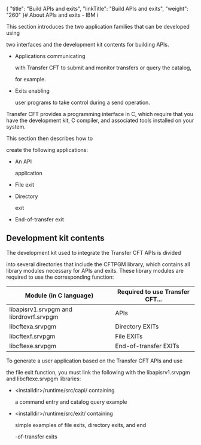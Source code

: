 {
    "title": "Build APIs and exits",
    "linkTitle": "Build APIs and exits",
    "weight": "260"
}# <span id="Building_CFT_API_applications"></span>About APIs and exits - IBM i

This section introduces the two application families that can be developed using
two interfaces and the development kit contents for building APIs.

-   Applications communicating
    with Transfer CFT to submit and monitor transfers or query the catalog,
    for example.
-   Exits enabling
    user programs to take control during a send operation.

Transfer CFT provides a programming interface in C, which require that you have the development kit, C compiler, and associated tools installed on your system.

This section then describes how to
create the following applications:

-   An API
    application
-   File exit
-   Directory
    exit
-   End-of-transfer exit

## <span id="Development_kit_contents"></span>Development kit contents

The development kit used to integrate the Transfer CFT APIs is divided
into several directories that include the CFTPGM library, which contains all library modules necessary for APIs and exits. These library modules are required to use the corresponding function:

<table cellspacing="0">
   <col/>
   <col/>
   <thead>
      <tr>
         <th>Module (in C language)</th>
         <th>Required to use Transfer CFT...</th>
      </tr>
   </thead>
   <tbody>
      <tr>
         <td>libapisrv1.srvpgm and librdrovrf.srvpgm         </td>
         <td>APIs         </td>
      </tr>
      <tr>
         <td>libcftexa.srvpgm         </td>
         <td>Directory EXITs         </td>
      </tr>
      <tr>
         <td>libcftexf.srvpgm         </td>
         <td>File EXITs         </td>
      </tr>
      <tr>
         <td>libcftexe.srvpgm         </td>
         <td>End-of-transfer EXITs         </td>
      </tr>
   </tbody>
</table>

To generate a user application based on the Transfer CFT APIs and use
the file exit function, you must link the following with the libapisrv1.srvpgm and libcftexe.srvpgm libraries:

-   &lt;installdir>/runtime/src/capi/ containing
    a command entry and catalog query example
-   &lt;installdir>/runtime/src/exit/ containing
    simple examples of file exits, directory exits, and end
    -of-transfer exits
